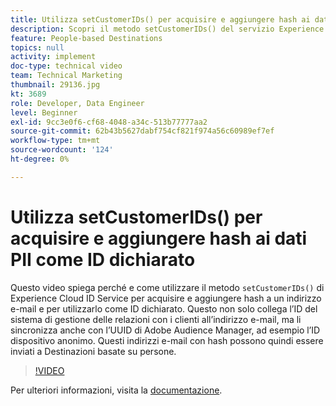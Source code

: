 ```yaml
---
title: Utilizza setCustomerIDs() per acquisire e aggiungere hash ai dati PII come ID dichiarato
description: Scopri il metodo setCustomerIDs() del servizio Experience Cloud ID per acquisire e inserire tramite hash un indirizzo e-mail. Scopri come utilizzarlo come ID dichiarato.
feature: People-based Destinations
topics: null
activity: implement
doc-type: technical video
team: Technical Marketing
thumbnail: 29136.jpg
kt: 3689
role: Developer, Data Engineer
level: Beginner
exl-id: 9cc3e0f6-cf68-4048-a34c-513b77777aa2
source-git-commit: 62b43b5627dabf754cf821f974a56c60989ef7ef
workflow-type: tm+mt
source-wordcount: '124'
ht-degree: 0%

---
```


# Utilizza setCustomerIDs() per acquisire e aggiungere hash ai dati PII come ID dichiarato

Questo video spiega perché e come utilizzare il metodo `setCustomerIDs()` di Experience Cloud ID Service per acquisire e aggiungere hash a un indirizzo e-mail e per utilizzarlo come ID dichiarato. Questo non solo collega l’ID del sistema di gestione delle relazioni con i clienti all’indirizzo e-mail, ma li sincronizza anche con l’UUID di Adobe Audience Manager, ad esempio l’ID dispositivo anonimo. Questi indirizzi e-mail con hash possono quindi essere inviati a Destinazioni basate su persone.

>[!VIDEO](https://video.tv.adobe.com/v/29136/?quality=12)

Per ulteriori informazioni, visita la [documentazione](https://experienceleague.adobe.com/docs/id-service/using/reference/hashing-support.html?lang=it).
